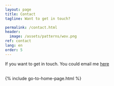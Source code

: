 ```yaml
---
layout: page
title: Contact
tagline: Want to get in touch?

permalink: /contact.html
header:
  image: /assets/patterns/wov.png
ref: contact
lang: en  
order: 5
---
```


If you want to get in touch. You could email me  <a href="mailto:{{ site.email | encode_email }}" title="Contact me"> here</a>
<br />
<br />

{% include go-to-home-page.html %}
